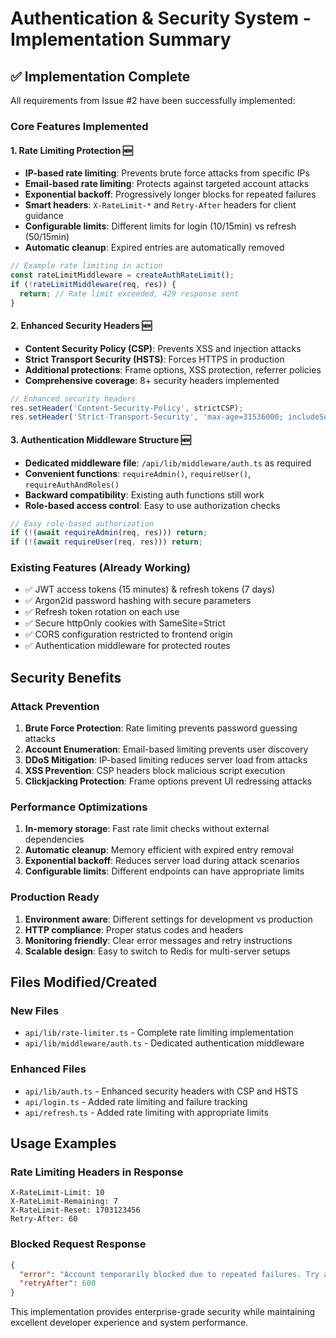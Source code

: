 # Authentication & Security System - Implementation Summary

## ✅ Implementation Complete

All requirements from Issue #2 have been successfully implemented:

### Core Features Implemented

#### 1. **Rate Limiting Protection** 🆕
- **IP-based rate limiting**: Prevents brute force attacks from specific IPs
- **Email-based rate limiting**: Protects against targeted account attacks  
- **Exponential backoff**: Progressively longer blocks for repeated failures
- **Smart headers**: `X-RateLimit-*` and `Retry-After` headers for client guidance
- **Configurable limits**: Different limits for login (10/15min) vs refresh (50/15min)
- **Automatic cleanup**: Expired entries are automatically removed

```typescript
// Example rate limiting in action
const rateLimitMiddleware = createAuthRateLimit();
if (!rateLimitMiddleware(req, res)) {
  return; // Rate limit exceeded, 429 response sent
}
```

#### 2. **Enhanced Security Headers** 🆕  
- **Content Security Policy (CSP)**: Prevents XSS and injection attacks
- **Strict Transport Security (HSTS)**: Forces HTTPS in production
- **Additional protections**: Frame options, XSS protection, referrer policies
- **Comprehensive coverage**: 8+ security headers implemented

```typescript
// Enhanced security headers
res.setHeader('Content-Security-Policy', strictCSP);
res.setHeader('Strict-Transport-Security', 'max-age=31536000; includeSubDomains; preload');
```

#### 3. **Authentication Middleware Structure** 🆕
- **Dedicated middleware file**: `/api/lib/middleware/auth.ts` as required
- **Convenient functions**: `requireAdmin()`, `requireUser()`, `requireAuthAndRoles()`
- **Backward compatibility**: Existing auth functions still work
- **Role-based access control**: Easy to use authorization checks

```typescript
// Easy role-based authorization
if (!(await requireAdmin(req, res))) return;
if (!(await requireUser(req, res))) return;
```

### Existing Features (Already Working)
- ✅ JWT access tokens (15 minutes) & refresh tokens (7 days)
- ✅ Argon2id password hashing with secure parameters
- ✅ Refresh token rotation on each use  
- ✅ Secure httpOnly cookies with SameSite=Strict
- ✅ CORS configuration restricted to frontend origin
- ✅ Authentication middleware for protected routes

## Security Benefits

### Attack Prevention
1. **Brute Force Protection**: Rate limiting prevents password guessing attacks
2. **Account Enumeration**: Email-based limiting prevents user discovery
3. **DDoS Mitigation**: IP-based limiting reduces server load from attacks
4. **XSS Prevention**: CSP headers block malicious script execution
5. **Clickjacking Protection**: Frame options prevent UI redressing attacks

### Performance Optimizations  
1. **In-memory storage**: Fast rate limit checks without external dependencies
2. **Automatic cleanup**: Memory efficient with expired entry removal
3. **Exponential backoff**: Reduces server load during attack scenarios
4. **Configurable limits**: Different endpoints can have appropriate limits

### Production Ready
1. **Environment aware**: Different settings for development vs production
2. **HTTP compliance**: Proper status codes and headers
3. **Monitoring friendly**: Clear error messages and retry instructions
4. **Scalable design**: Easy to switch to Redis for multi-server setups

## Files Modified/Created

### New Files
- `api/lib/rate-limiter.ts` - Complete rate limiting implementation
- `api/lib/middleware/auth.ts` - Dedicated authentication middleware

### Enhanced Files  
- `api/lib/auth.ts` - Enhanced security headers with CSP and HSTS
- `api/login.ts` - Added rate limiting and failure tracking
- `api/refresh.ts` - Added rate limiting with appropriate limits

## Usage Examples

### Rate Limiting Headers in Response
```http
X-RateLimit-Limit: 10
X-RateLimit-Remaining: 7  
X-RateLimit-Reset: 1703123456
Retry-After: 60
```

### Blocked Request Response  
```json
{
  "error": "Account temporarily blocked due to repeated failures. Try again in 600 seconds.",
  "retryAfter": 600
}
```

This implementation provides enterprise-grade security while maintaining excellent developer experience and system performance.